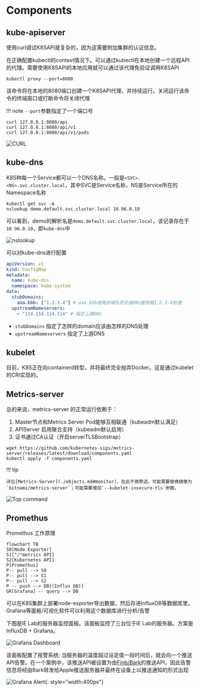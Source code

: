 # Components

## kube-apiserver

使用curl调试K8SAPI是复杂的，因为这需要附加集群的认证信息。

在正确配置kubectl的context情况下。可以通过kubectl在本地创建一个远程API的代理。需要使用K8SAPI的本地应用就可以通过该代理免验证调用K8SAPI

```shell
kubectl proxy --port=8080
```

该命令将在本地的8080端口创建一个K8SAPI代理，并持续运行。关闭运行该命令的终端窗口或打断命令将关闭代理

!!! note
    `--port`参数指定了一个端口号

```shell
curl 127.0.0.1:8080/api
curl 127.0.0.1:8080/api/v1
curl 127.0.0.1:8080/api/v1/pods
```

![CURL](img/20220517211222.png)

## kube-dns

K8S种每一个Service都可以一个DNS名称。一般是`<SVC>.<NS>.svc.cluster.local`，其中SVC是Service名称，NS是Service所在的Namespace名称

```shell
kubectl get svc -A
nslookup demo.default.svc.cluster.local 10.96.0.10
```

可以看到，demo的解析名是`demo.default.svc.cluster.local`，该记录存在于`10.96.0.10`，即`kube-dns`中

![nslookup](img/20220517213006.png)  

可以对kube-dns进行配置

```yaml title="dns-configmap.yaml"
apiVersion: v1
kind: ConfigMap
metadata:
  name: kube-dns
  namespace: kube-system
data:
  stubDomains:
    aaa.bbb: ["1.2.3.4"] # aaa.bbb结尾的域名将交由DNS服务器1.2.3.4处理
  upstreamNameservers:
    - "114.114.114.114" # 指定上游DNS
```

- `stubDomains` 指定了怎样的domain应该由怎样的DNS处理
- `upstreamNameservers` 指定了上游DNS

## kubelet

目前，K8S正在向containerd转型，并将最终完全抛弃Docker。这是通过kubelet的CRI实现的。

## Metrics-server

总的来说，metrics-server 的正常运行依赖于：

1. Master节点和Metrics Server Pod能够互相联通（kubeadm默认满足）
2. APIServer 启用聚合支持（kubeadm默认启用）
3. 证书通过CA认证（开启serverTLSBootstrap）

```shell
wget https://github.com/kubernetes-sigs/metrics-server/releases/latest/download/components.yaml
kubectl apply -f components.yaml
```

!!! tip

    详见[Metrics-Server](./objects.md#monitor)，在此不做赘述。可能需要替换镜像为`bitnami/metrics-server`；可能需要增加`--kubelet-insecure-tls`参数。

![Top command](img/20220430215338.png)

## Promethus

Promethus 工作原理

```mermaid
flowchart TB
S0[Node Exporter]
S1["/"metrics API]
S2[Kubernetes API]
P[Promethus]
P-- pull --> S0
P-- pull --> S1
P-- pull --> S2
P -- push --> DB[(Influx DB)]
GR[Grafana] -- query --> DB
```

可以在K8S集群上部署node-exporter导出数据，然后存进InfluxDB等数据库里。Grafana等面板/可视化软件可以利用这个数据库进行分析/告警

下图是IE Lab的服务器监控面板。该面板监控了三台位于IE Lab的服务器。方案是InfluxDB + Grafana。

![Grafana Dashboard](img/20220517231315.png)

该面板配置了报警系统: 当服务器的温度超过设定值一段时间后，就会向一个推送API告警。在一个案例中，该推送API被设置为由[Finb/Bark](https://github.com/Finb/Bark)的推送API，因此告警信息将经由Bark转发给Apple推送服务器并最终在设备上以推送通知的形式出现

![Grafana Alert](img/20220517231316.jpeg){: style="width:400px"}
